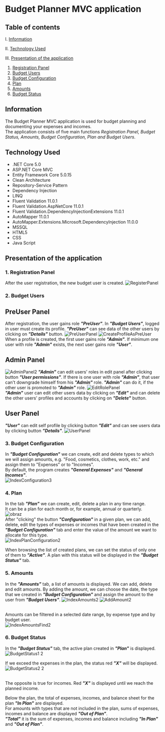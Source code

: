 # Budget Planner MVC application

## Table of contents
I. [Information](#information)

II. [Technology Used](#technology-used)

III. [Presentation of the application](#presentation-of-the-application)
1. [Registration Panel](#1registration-panel)
2. [Budget Users](#2budget-users)
3. [Budget Configuration](#3budget-configuration)
4. [Plan](#4plan)
5. [Amounts](#5amounts)
6. [Budget Status](#6budget-status)
## Information
The Budget Planner MVC application is used for budget planning and documenting your expenses and incomes. <br> The application consists of five main functions _Registration Panel, Budget Status, Amounts, Budget Configuration, Plan and Budget Users_.


## Technology Used
* .NET Core 5.0
* ASP.NET Core MVC
* Entity Framework Core 5.0.15
* Clean Architecture
* Repository-Service Pattern
* Dependency Injection
* LINQ
* Fluent Validation 11.0.1
* Fluent Validation.AspNetCore 11.0.1
* Fluent Validation.DependencyInjectionExtensions 11.0.1
* AutoMapper 11.0.1
* AutoMapper.Extensions.Microsoft.DependencyInjection 11.0.0
* MSSQL
* HTML5
* CSS
* Java Script
## Presentation of the application

### **1.	Registration Panel**

After the user registration, the new budget user is created.
![RegisterPanel](https://user-images.githubusercontent.com/95985120/184502174-cd2ecf82-b9d3-4636-a383-f3bc212076fd.png)

### **2.	Budget Users**

## **PreUser Panel** ##
After registration, the user gains role **_"PreUser"_**. In **_"Budget Users"_**, logged in user must create its profile. **_"PreUser"_** can see data of the other users by clicking on **_"Details"_** button.
![PreUserPanel](https://user-images.githubusercontent.com/95985120/184502402-7251f4e0-e86c-45b5-86ae-1c3858d3209d.png)
![CreateProfileAsPreUser](https://user-images.githubusercontent.com/95985120/184502414-5e633b91-22db-4dc1-a935-eca722dd6b00.png)
<br> When a profile is created, the first user gains role **_"Admin"_**. If minimum one user with role **_"Admin"_** exists, the next user gains role **_"User"_**. </br>

## **Admin Panel** ##
![AdminPanel2](https://user-images.githubusercontent.com/95985120/184503026-9e940adf-5332-44e9-83f4-a6c8541283e6.png)
**_"Admin"_** can edit users' roles in edit panel after clicking button **_"User permissions"_**. 
If there is one user with role **_"Admin"_**, that user can't downgrade himself from his **_"Admin"_** role. **_"Admin"_** can do it, if the other user is promoted to **_"Admin"_** role.
![EditRolePanel](https://user-images.githubusercontent.com/95985120/184503698-80e2810e-1c3b-4a61-8741-8e32d29c7775.png)
<br> **_"Admin"_** user can edit other users data by clicking on **_"Edit"_** and can delete the other users' profiles and accounts by clicking on **_"Delete"_** button. </br>

## **User Panel** ##
**_"User"_** can edit self profile by clicking button **_"Edit"_** and can see users data by clicking button **_"Details"_**.
![UserPanel](https://user-images.githubusercontent.com/95985120/184503847-3d3b6403-29a8-4f86-9614-d5dac5f72f30.png)

### **3.	Budget Configuration** 

In **_"Budget Configuration"_** we can create, edit and delete types to which we will assign amounts, e.g. "Food, cosmetics, clothes, work, etc." and assign them to "Expenses" or to "Incomes".
<br> By default, the program creates **_"General Expenses"_** and **_"General Incomes"_**. </br>
![IndexConfiguration3](https://user-images.githubusercontent.com/95985120/184504093-8b3399b0-1013-4e90-b6c4-88d00e3687c0.png)

### **4.	Plan**

In the tab **_"Plan"_** we can create, edit, delete a plan in any time range.
<br> It can be a plan for each month or, for example, annual or quarterly. </br>
![obraz](https://user-images.githubusercontent.com/95985120/184504197-da76e4a3-35ac-4ba2-a89f-3ed2201b4aaa.png)
<br> After "clicking" the button **_"Configuration"_** in a given plan, we can add, delete, edit the types of expenses or incomes that have been created in the **_"Budget Configuration"_** tab and enter the value of the amount we want to allocate for this type. </br>
![IndexPlanConfiguration2](https://user-images.githubusercontent.com/95985120/184504573-c772308a-d5ec-4da1-81a2-f2642b6e5b96.png)


When browsing the list of created plans, we can set the status of only one of them to **_"Active"_**. A plan with this status will be displayed in the **_"Budget Status"_** tab.

### **5.	Amounts**

In the **_"Amounts"_** tab, a list of amounts is displayed. We can add, delete and edit amounts. By adding the amount, we can choose the date, the type that we created in **_"Budget Configuration"_** and assign the amount to the user from **_"Budget Users"_**.
![IndexAmounts2](https://user-images.githubusercontent.com/95985120/184504932-ccc028f0-c53f-47bc-91cf-024a5ef3de74.png)
![AddAmount2](https://user-images.githubusercontent.com/95985120/184504938-8f4dd656-c289-42ce-9fe4-654b405d54e3.png)

<br> Amounts can be filtered in a selected date range, by expense type and by budget user. </br>
![IndexAmountsFind2](https://user-images.githubusercontent.com/95985120/184504945-fe75a820-06dd-451b-96cd-0b6a0aa47e17.png)

### **6.	Budget Status**

In the **_"Budget Status"_** tab, the active plan created in **_"Plan"_** is displayed.
![BudgetStatus1 2](https://user-images.githubusercontent.com/95985120/184505161-e332f67b-cd74-4177-b660-b98a6b88fc6c.png)

If we exceed the expenses in the plan, the status red **_"X"_** will be displayed.
![BudgetStatus2 2](https://user-images.githubusercontent.com/95985120/184505169-051d613d-0196-4503-8c8f-8d4062686a54.png)

<br> The opposite is true for incomes. Red **_"X"_** is displayed until we reach the planned income. </br>

Below the plan, the total of expenses, incomes, and balance sheet for the plan **_"In Plan"_** are displayed.
<br> For amounts with types that are not included in the plan, sums of expenses, incomes and balance are displayed **_"Out of Plan"_**. </br>
**_"Total"_** it is the sum of expenses, incomes and balance including **_"In Plan"_** and **_"Out of Plan"_**.
